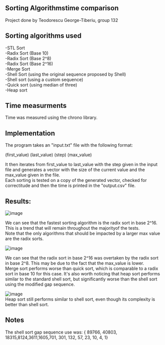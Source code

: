 ## Sorting Algorithmstime comparison
Project done by Teodorescu George-Tiberiu, group 132

## Sorting algorithms used
-STL Sort  
-Radix Sort (Base 10)  
-Radix Sort (Base 2^8)  
-Radix Sort (Base 2^16)  
-Merge Sort  
-Shell Sort (using the original sequence proposed by Shell)  
-Shell sort (using a custom sequence)  
-Quick sort (using median of three)  
-Heap sort  

## Time measurments
Time was measured using the chrono library.

## Implementation
The program takes an "input.txt" file with the following format:  
  
(first_value) (last_value) (step) (max_value)  
  
It then iterates from first_value to last_value with the step given in the input file and generates a vector with the size of the current value and the max_value given in the file.  
Each sorting is tested on a copy of the generated vector, checked for correctitude and then the time is printed in the "output.csv" file.  
  
## Results:
![image](https://github.com/TgeorgeT/SortingsComparison/blob/main/Number%20of%20Values_10%5E3-10%5E5%2C%20Max%20Value_%2010%5E8%2C%20Step_%2010%5E3.png)  

We can see that the fastest sorting algorithm is the radix sort in base 2^16. This is a trend that will remain throughout the majorityof the tests.  
Note that the only algorithms that should be impacted by a larger max value are the radix sorts.



![image](https://github.com/TgeorgeT/SortingsComparison/blob/main/Number%20of%20Values_%2010%5E4-2_10%5E6%2C%20Max%20Value_%2010%5E6%2C%20Step_%2010%5E4.png)

We can see that the radix sort in base 2^16 was overtaken by the radix sort in base 2^8. This may be due to the fact that the max_value is lower.  
Merge sort performs worse than quick sort, which is comparable to a radix sort in base 10 for this case.
It's also worth noticing that heap sort performs similar to the standard shell sort, but significantly worse than the shell sort using the modified gap sequence.

![image](https://github.com/TgeorgeT/SortingsComparison/blob/main/Number%20of%20Values_%2010%5E7-2.5_10%5E7%2C%20Max%20Value_%2010%5E16%2C%20Step_10%5E6.png)  
Heap sort still performs similar to shell sort, even though its complexity is better than shell sort.
  
## Notes
The shell sort gap sequence use was: {  89766, 40803, 18315,8124,3611,1605,701, 301, 132, 57, 23, 10, 4, 1}

